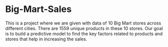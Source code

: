 # Big-Mart-Sales
This is a project where we are given with data of 10 Big Mart stores across different cities. There are 1559 unique products in these 10 stores. Our goal is to build a predictive model to find the key factors related to products and stores that help in increasing the sales.
